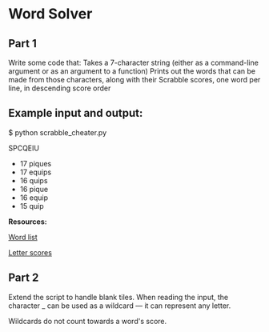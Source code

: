 # Word Solver

## Part 1

Write some code that:
Takes a 7-character string (either as a command-line argument or as an argument to a function)
Prints out the words that can be made from those characters, along with their Scrabble scores, one word per line, in descending score order

## Example input and output:

$ python scrabble_cheater.py 

SPCQEIU  

- 17 piques
- 17 equips
- 16 quips
- 16 pique
- 16 equip
- 15 quip


**Resources:**

[Word list](https://www.dropbox.com/s/qkg62nkh483g635/sowpods.txt?dl=0)

[Letter scores](https://www.dropbox.com/s/talrnaxaftbb1rz/letter_scores.txt?dl=0)

## Part 2

Extend the script to handle blank tiles. When reading the input, the character _ can be used as a wildcard — it can represent any letter.

Wildcards do not count towards a word's score.
